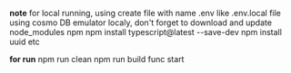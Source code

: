 **note**
for local running, using create file with name .env like .env.local file
using cosmo DB emulator localy, don't forget to download and update node_modules npm
npm install typescript@latest --save-dev
npm install uuid
etc

**for run**
npm run clean
npm run build
func start